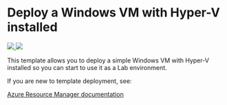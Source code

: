 
# Deploy a Windows VM with Hyper-V installed

<a href="https://portal.azure.com/#create/Microsoft.Template/uri/https%3A%2F%2Fraw.githubusercontent.com%2Fweeyin83%2FScripts-Repo%2master%2FHyper-V-Lab-Base%2Fazuredeploy.json" target="_blank">
    <img src="http://azuredeploy.net/deploybutton.png"/>
</a>

<a href="http://armviz.io/#/?load=https%3A%2F%2Fraw.githubusercontent.com%2Fweeyin83%2FScripts-Repo%2master%2FHyper-V-Lab-Base%2Fazuredeploy.json" target="_blank">
    <img src="http://armviz.io/visualizebutton.png"/>
</a>

This template allows you to deploy a simple Windows VM with Hyper-V installed so you can start to use it as a Lab environment. 

If you are new to template deployment, see:

[Azure Resource Manager documentation](https://docs.microsoft.com/azure/azure-resource-manager/)
